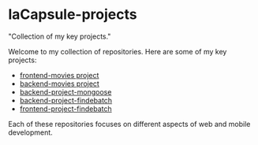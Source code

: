 # laCapsule-projects
"Collection of my key projects."


Welcome to my collection of repositories. Here are some of my key projects:

- [frontend-movies project](https://github.com/L1nk249/frontend-movies)
- [backend-movies project](https://github.com/L1nk249/backend-movies)
- [backend-project-mongoose](https://github.com/L1nk249/Mongoose)
- [backend-project-findebatch](https://github.com/L1nk249/projet-findebatch-backend)
- [frontend-project-findebatch](https://github.com/L1nk249/projet-findebatch-frontend)

Each of these repositories focuses on different aspects of web and mobile development.

